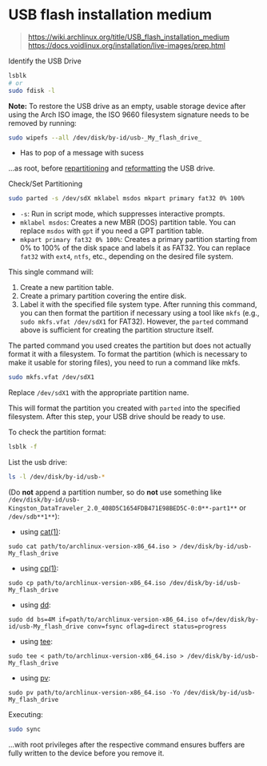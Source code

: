 # USB flash installation medium

> https://wiki.archlinux.org/title/USB_flash_installation_medium
> https://docs.voidlinux.org/installation/live-images/prep.html

Identify the USB Drive

```sh
lsblk
# or
sudo fdisk -l
```

**Note:** To restore the USB drive as an empty, usable storage device after using the Arch ISO image, the ISO 9660 filesystem signature needs to be removed by running:

```sh
sudo wipefs --all /dev/disk/by-id/usb-_My_flash_drive_
```
- Has to pop of a message with sucess

...as root, before [repartitioning](https://wiki.archlinux.org/title/Repartition "Repartition") and [reformatting](https://wiki.archlinux.org/title/Reformat "Reformat") the USB drive.

Check/Set Partitioning

```sh
sudo parted -s /dev/sdX mklabel msdos mkpart primary fat32 0% 100%
```
- `-s`: Run in script mode, which suppresses interactive prompts.
- `mklabel msdos`: Creates a new MBR (DOS) partition table. You can replace `msdos` with `gpt` if you need a GPT partition table.
- `mkpart primary fat32 0% 100%`: Creates a primary partition starting from 0% to 100% of the disk space and labels it as FAT32. You can replace `fat32` with `ext4`, `ntfs`, etc., depending on the desired file system.

This single command will:

1. Create a new partition table.
2. Create a primary partition covering the entire disk.
3. Label it with the specified file system type.
After running this command, you can then format the partition if necessary using a tool like `mkfs` (e.g., `sudo mkfs.vfat /dev/sdX1` for FAT32). However, the `parted` command above is sufficient for creating the partition structure itself.

The parted command you used creates the partition but does not actually format it with a filesystem. To format the partition (which is necessary to make it usable for storing files), you need to run a command like mkfs.

```sh
sudo mkfs.vfat /dev/sdX1
```

Replace `/dev/sdX1` with the appropriate partition name.

This will format the partition you created with `parted` into the specified filesystem. After this step, your USB drive should be ready to use.

To check the partition format:

```sh
lsblk -f
```

List the usb drive:

```sh
ls -l /dev/disk/by-id/usb-*
```

(Do **not** append a partition number, so do **not** use something like `/dev/disk/by-id/usb-Kingston_DataTraveler_2.0_408D5C1654FDB471E98BED5C-0:0**-part1**` or `/dev/sdb**1**`):

- using [cat(1)](https://man.archlinux.org/man/cat.1):

```
sudo cat path/to/archlinux-version-x86_64.iso > /dev/disk/by-id/usb-My_flash_drive
```

- using [cp(1)](https://man.archlinux.org/man/cp.1):

```
sudo cp path/to/archlinux-version-x86_64.iso /dev/disk/by-id/usb-My_flash_drive
```

- using [dd](https://wiki.archlinux.org/title/Dd "Dd"):

```
sudo dd bs=4M if=path/to/archlinux-version-x86_64.iso of=/dev/disk/by-id/usb-My_flash_drive conv=fsync oflag=direct status=progress
```

- using [tee](https://wiki.archlinux.org/title/Tee "Tee"):

```
sudo tee < path/to/archlinux-version-x86_64.iso > /dev/disk/by-id/usb-My_flash_drive
```

- using [pv](https://archlinux.org/packages/?name=pv):

```
sudo pv path/to/archlinux-version-x86_64.iso -Yo /dev/disk/by-id/usb-My_flash_drive
```

Executing:

```sh
sudo sync
```

...with root privileges after the respective command ensures buffers are fully written to the device before you remove it.
